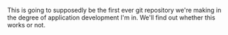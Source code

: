 This is going to supposedly be the first ever git repository we're making in the degree of application development I'm in.
We'll find out whether this works or not.